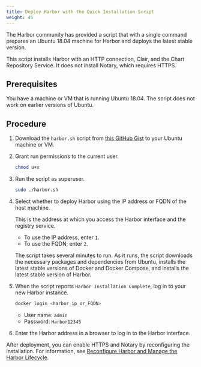 ```yaml
---
title: Deploy Harbor with the Quick Installation Script
weight: 45
---
```


The Harbor community has provided a script that with a single command prepares an Ubuntu 18.04 machine for Harbor and deploys the latest stable version.

This script installs Harbor with an HTTP connection, Clair, and the Chart Repository Service. It does not install Notary, which requires HTTPS.

## Prerequisites

You have a machine or VM that is running Ubuntu 18.04. The script does not work on earlier versions of Ubuntu.

## Procedure

1. Download the `harbor.sh` script from [this GitHub Gist](https://gist.github.com/kacole2/95e83ac84fec950b1a70b0853d6594dc) to your Ubuntu machine or VM.

1. Grant run permissions to the current user.

    ```sh
    chmod u+x
    ```

1. Run the script as superuser.

    ```sh
    sudo ./harbor.sh
    ```

1. Select whether to deploy Harbor using the IP address or FQDN of the host machine. 

   This is the address at which you access the Harbor interface and the registry service.
   
   - To use the IP address, enter `1`.
   - To use the FQDN, enter `2`.
   
   The script takes several minutes to run. As it runs, the script downloads the necessary packages and dependencies from Ubuntu, installs the latest stable versions of Docker and Docker Compose, and installs the latest stable version of Harbor.
   
1. When the script reports `Harbor Installation Complete`, log in to your new Harbor instance. 

    ```sh
    docker login <harbor_ip_or_FQDN>
    ```
   
    - User name: `admin`
    - Password: `Harbor12345`

1. Enter the Harbor address in a browser to log in to the Harbor interface.

After deployment, you can enable HTTPS and Notary by reconfiguring the installation. For information, see [Reconfigure Harbor and Manage the Harbor Lifecycle](reconfigure-manage-lifecycle.md).
